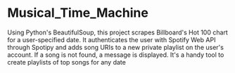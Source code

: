 # Musical_Time_Machine
Using Python's BeautifulSoup, this project scrapes Billboard's Hot 100 chart for a user-specified date. It authenticates the user with Spotify Web API through Spotipy and adds song URIs to a new private playlist on the user's account. If a song is not found, a message is displayed. It's a handy tool to create playlists of top songs for any date

